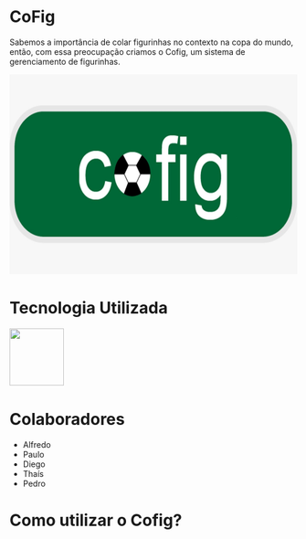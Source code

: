 # CoFig

  Sabemos a importância de colar figurinhas no contexto na copa do mundo, então, com essa preocupação criamos o Cofig, um sistema de gerenciamento de figurinhas.
  
  
<img src="./src/cofig.png" width="600" height="350">

# Tecnologia Utilizada


<img src="https://cdn-icons-png.flaticon.com/512/5968/5968259.png" height="100" width="95"> 


# Colaboradores

  - Alfredo 
  - Paulo 
  - Diego 
  - Thaís
  - Pedro

  


# Como utilizar o Cofig?
